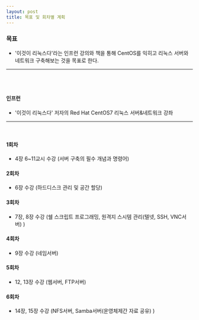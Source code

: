 ```yaml
---
layout: post
title: 목표 및 회차별 계획
---
```





### 목표
>  
 * '이것이 리눅스다'라는 인프런 강의와 책을 통해 CentOS를 익히고 리눅스 서버와 네트워크 구축해보는 것을 목표로 한다.
* * *
<br />
<br />


#### 인프런 
>
 * '이것이 리눅스다' 저자의 Red Hat CentOS7 리눅스 서버&네트워크 강좌
 * * * 
<br />



#### 1회차
>
 * 4장 6~11교시 수강 (서버 구축의 필수 개념과 명령어)
#### 2회차
>
 * 6장 수강 (하드디스크 관리 및 공간 할당)
#### 3회차
>
 * 7장, 8장 수강 (쉘 스크립트 프로그래밍, 원격지 스시템 관리(텔넷, SSH, VNC서버) )
#### 4회차
>
 * 9장 수강 (네임서버)
#### 5회차
>
 * 12, 13장 수강 (웹서버, FTP서버)
#### 6회차
>
 * 14장, 15장 수강 (NFS서버, Samba서버(운영체제간 자료 공유) )
